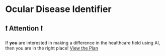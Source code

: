 # Ocular Disease Identifier

## :exclamation: Attention :exclamation:

If **you** are interested in making a difference in the healthcare field using AI, then you are in the right place!
[View the Plan](./PLAN.md)
